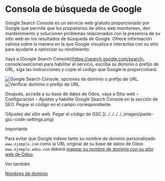 # Consola de búsqueda de Google

Google Search Console es un servicio web gratuito proporcionado por Google que
permite que los propietarios de sitios web monitoreen, den mantenimiento y
solucionen problemas relacionados con la presencia de su sitio web en los
resultados de búsqueda de Google. Ofrece información valiosa sobre la manera
en la que Google visualiza e interactúa con su sitio para ayudarle a optimizar
su rendimiento.

Vaya a [Google Search Console](https://search.google.com/search-
console/welcome) para habilitar el servicio, escriba su dominio o prefijo de
URL, siga las instrucciones y copie el código que Google le proporcionará.

![Google Search Console, opciones de dominio o prefijo de
URL.](../../../../_images/add-domain-or-url-prefix.png) ![Verificar dominio o
prefijo de URL.](../../../../_images/verify.png)

Después, acceda a su base de datos de Odoo, vaya a Sitio web ‣ Configuración ‣
Ajustes y habilite Google Search Console en la sección de SEO. Pegue el código
en el campo correspondiente.

![Ajustes del sitio web. Pegar el código de GSC.](../../../../_images/paste-
gsc-code-settings.png)

Importante

Para evitar que Google indexe tanto su nombre de dominio personalizado
`www.ejemplo.com` como la URL original de su base de datos de Odoo
`www.ejemplo.odoo.com` deberá [mapear su nombre de dominio con su sitio web de
Odoo](domain_names.html#domain-name-website-map).

Ver también

[Nombres de dominio](domain_names.html)

